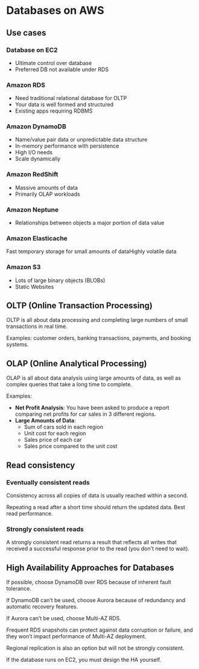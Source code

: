 # Databases on AWS

## Use cases

### Database on EC2

- Ultimate control over database
- Preferred DB not available under RDS

### Amazon RDS

- Need traditional relational database for OLTP
- Your data is well formed and structured
- Existing apps requiring RDBMS


### Amazon DynamoDB

- Name/value pair data or unpredictable data structure
- In-memory performance with persistence
- High I/O needs
- Scale dynamically


### Amazon RedShift

- Massive amounts of data
- Primarily OLAP workloads


### Amazon Neptune

- Relationships between objects a major portion of data value


### Amazon Elasticache

Fast temporary storage for small amounts of dataHighly volatile data


### Amazon S3

- Lots of large binary objects (BLOBs)
- Static Websites


## OLTP (Online Transaction Processing)

OLTP is all about data processing and completing large numbers of small transactions in real time.

Examples: customer orders, banking transactions, payments, and booking systems.


## OLAP (Online Analytical Processing)

OLAP is all about data analysis using large amounts of data, as well as complex queries that take a long time to complete.

Examples:
- **Net Profit Analysis**: You have been asked to produce a report comparing net profits for car sales in 3 different regions.
- **Large Amounts of Data**:
  - Sum of cars sold in each region
  - Unit cost for each region
  - Sales price of each car
  - Sales price compared to the unit cost


## Read consistency

### Eventually consistent reads

Consistency across all copies of data is usually reached within a second.

Repeating a read after a short time should return the updated data. Best read performance.

### Strongly consistent reads

A strongly consistent read returns a result that reflects all writes that received a successful response prior to the read (you don't need to wait).


## High Availability Approaches for Databases

If possible, choose DynamoDB over RDS because of inherent fault tolerance.

If DynamoDB can’t be used, choose Aurora because of redundancy and automatic recovery features.

If Aurora can’t be used, choose Multi-AZ RDS.

Frequent RDS snapshots can protect against data corruption or failure, and they won’t impact performance of Multi-AZ deployment.

Regional replication is also an option but will not be strongly consistent.

If the database runs on EC2, you must design the HA yourself.